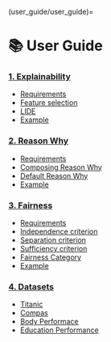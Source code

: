 (user_guide/user_guide)=
# 📚 User Guide

<h3 class="user-guide-tittle"><a href="explainability.html">1. Explainability</a></h3>

* [Requirements](explainability.md#requirements)
* [Feature selection](explainability.md#feature-selection)
* [LIDE](explainability.md#lide-local-interpretable-data-explanations)
* [Example](explainability.md#example)

<h3 class="user-guide-tittle"><a href="why.html">2. Reason Why</a></h3>

* [Requirements](why.md#requirements)
* [Composing Reason Why](why.md#composing-reason-why)
* [Default Reason Why](why.md#default-reason-why)
* [Example](why.md#example)

<h3 class="user-guide-tittle"><a href="fairness.html">3. Fairness</a></h3>

* [Requirements](fairness.md#requirements)
* [Independence criterion](fairness.md#independence-criterion)
* [Separation criterion](fairness.md#separation-criterion)
* [Sufficiency criterion](fairness.md#sufficiency-criterion)
* [Fairness Category](fairness.md#fairness-category)
* [Example](fairness.md#example)

<h3 class="user-guide-tittle"><a href="datasets.html">4. Datasets</a></h3>

* [Titanic](datasets.md#titanic)
* [Compas](datasets.md#compas)
* [Body Performace](datasets.md#body-performace)
* [Education Performance](datasets.md#education-performance)
